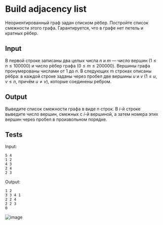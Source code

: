 # Build adjacency list
Неориентированный граф задан списком рёбер. Постройте список смежности этого графа. Гарантируется, что в графе нет петель и кратных рёбер.

## Input
В первой строке записаны два целых числа $n$ и $m$ — число вершин $(1 \leqslant n \leqslant 100 000)$ и число рёбер графа $(0 \leqslant m \leqslant 200 000)$. Вершины графа пронумерованы числами от $1$ до $n$. В следующих m строках описаны рёбра: в каждой строке заданы через пробел две вершины $u$ и $v$ $(1 \leqslant u, v \leqslant n,$ причём $u \ne v)$, которые соединены ребром.

## Output
Выведите список смежности графа в виде $n$ строк. В $i$-й строке выведите число вершин, смежных с $i$-й вершиной, а затем номера этих вершин через пробел в произвольном порядке.

## Tests
Input:
```
5 4
1 2
4 3
2 4
2 3
```
Output:
```
1 2
3 3 4 1
2 2 4
2 2 3
0
```
![image](https://user-images.githubusercontent.com/93089691/212472465-b09e443e-458d-4367-b094-261f06e0d8e6.png)

